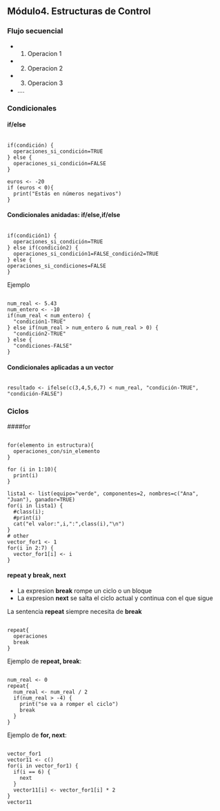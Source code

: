 ## Módulo4. Estructuras de Control
### Flujo secuencial
- 1. Operacion 1
- 2. Operacion 2
- 3. Operacion 3
- ....

### Condicionales
#### if/else
<pre><code>
if(condición) {
  operaciones_si_condición=TRUE
} else {
  operaciones_si_condición=FALSE
}

euros <- -20
if (euros < 0){
  print("Estás en números negativos")
}
</code></pre>

#### Condicionales anidadas: if/else,if/else
<pre><code>
if(condición1) {
  operaciones_si_condición=TRUE
} else if(condición2) {
  operaciones_si_condición1=FALSE_condición2=TRUE
} else { 
operaciones_si_condiciones=FALSE
}
</code></pre>

Ejemplo
<pre><code>
num_real <- 5.43
num_entero <- -10
if(num_real < num_entero) {
  "condición1-TRUE"
} else if(num_real > num_entero & num_real > 0) {
  "condición2-TRUE"
} else {
  "condiciones-FALSE"
}
</code></pre>

#### Condicionales aplicadas a un vector
<pre><code>
resultado <- ifelse(c(3,4,5,6,7) < num_real, "condición-TRUE", "condición-FALSE")
</code></pre>

### Ciclos 
####for
<pre><code>
for(elemento in estructura){
  operaciones_con/sin_elemento
}

for (i in 1:10){
  print(i)
}

lista1 <- list(equipo="verde", componentes=2, nombres=c("Ana", "Juan"), ganador=TRUE) 
for(i in lista1) {
  #class(i);
  #print(i)
  cat("el valor:",i,":",class(i),"\n")
}
# other
vector_for1 <- 1
for(i in 2:7) {
  vector_for1[i] <- i
}
</code></pre>

#### repeat y break, next

- La expresion **break** rompe un ciclo o un bloque
- La expresion **next** se salta el ciclo actual y continua con el que sigue

La sentencia **repeat** siempre necesita de **break**
<pre><code>
repeat{
  operaciones
  break
}
</code></pre>

Ejemplo de **repeat, break**:
<pre><code>
num_real <- 0
repeat{
  num_real <- num_real / 2
  if(num_real > -4) {
    print("se va a romper el ciclo")
    break
  }
}
</code></pre>

Ejemplo de **for, next**:
<pre><code>
vector_for1
vector11 <- c()
for(i in vector_for1) {
  if(i == 6) {
    next
  }
  vector11[i] <- vector_for1[i] * 2
}
vector11
</code></pre>

